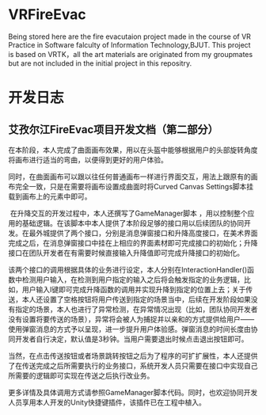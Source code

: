 # VRFireEvac
Being stored here are the fire evacutaion project made in the course of VR Practice in Software falculty of Information Technology,BJUT. This project is based on VRTK，all the art materials are originated from my groupmates but are not included in the initial project in this repositry.







# 开发日志

## 艾孜尔江FireEvac项目开发文档（第二部分）



​     在本阶段，本人完成了曲面画布效果，用以在头盔中能够根据用户的头部旋转角度将画布进行适当的弯曲，以便得到更好的用户体验。

​     同时，在曲面画布可以跟以往任何普通画布一样进行界面交互，用法上跟原有的画布完全一致，只是在需要将画布设置成曲面时将Curved Canvas Settings脚本挂载到画布上的元素中即可。

​     在升降交互的开发过程中，本人还撰写了GameManager脚本  ，用以控制整个应用的基础逻辑。在该脚本中本人提供了本阶段足够的接口用以后续团队的协同开发。在最外城提供了两个接口，分别是消息弹窗接口和升降高度接口，在美术界面完成之后，在消息弹窗接口中挂在上相应的界面素材即可完成接口的初始化；升降接口在团队开发者在有需要时候直接输入升降值即可完成升降接口的初始化。

​     该两个接口的调用根据具体的业务进行设定，本人分别在InteractionHandler()函数中检测用户输入，在检测到用户指定的输入之后将会触发指定的业务逻辑，比如，用户输入I键即可完成升降函数的调用并实现升降到指定的位置上去；关于传送，本人还设置了空格按钮将用户传送到指定的场景当中，后续在开发阶段如果没有指定的场景，本人也进行了异常检测，在异常情况出现（比如，团队协同开发者没有设置将要传送的场景），异常将会被人为捕捉并以亲和的方式提供给用户——使用弹窗消息的方式予以呈现，进一步提升用户体验感。弹窗消息的时间长度由协同开发者自行决定，默认值是3秒钟。当用户需要退出时候点击退出按钮即可。

​     当然，在点击传送按钮或者场景跳转按钮之后为了程序的可扩扩展性，本人还提供了在传送完成之后所需要执行的业务接口，系统开发人员只需要在接口中实现自己所需要的逻辑即可实现在传送之后执行改业务。

​     更多详情及具体调用方式请参照GameManager脚本代码。同时，也欢迎协同开发人员享用本人开发的Unity快捷键插件，该插件已在工程中植入。

 